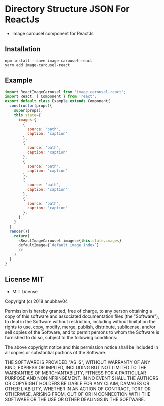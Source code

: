 Directory Structure JSON For ReactJs
====================================
* Image carousel component for ReactJs



## Installation
    npm install --save image-carousel-react
    yarn add image-carousel-react

## Example

``` javascript
import ReactImageCarousel from 'image-carousel-react';
import React, { Component } from 'react';
export default class Example extends Component{
  constructor(props){
    super(props);
    this.state={
      images:{
        {
          source: 'path',
          caption: 'caption'
        },
        {
          source: 'path',
          caption: 'caption'
        },
        {
          source: 'path',
          caption: 'caption'
        },
        {
          source: 'path',
          caption: 'caption'
        },
        {
          source: 'path',
          caption: 'caption'
        },
      }
    }
  }
  render(){
    return(
      <ReactImageCarousel images={this.state.images}
      defaultImage={`default image index`}
      />
    )
  }
}

```
## License MIT
* MIT License

Copyright (c) 2018 anubhav04

Permission is hereby granted, free of charge, to any person obtaining a copy
of this software and associated documentation files (the "Software"), to deal
in the Software without restriction, including without limitation the rights
to use, copy, modify, merge, publish, distribute, sublicense, and/or sell
copies of the Software, and to permit persons to whom the Software is
furnished to do so, subject to the following conditions:

The above copyright notice and this permission notice shall be included in all
copies or substantial portions of the Software.

THE SOFTWARE IS PROVIDED "AS IS", WITHOUT WARRANTY OF ANY KIND, EXPRESS OR
IMPLIED, INCLUDING BUT NOT LIMITED TO THE WARRANTIES OF MERCHANTABILITY,
FITNESS FOR A PARTICULAR PURPOSE AND NONINFRINGEMENT. IN NO EVENT SHALL THE
AUTHORS OR COPYRIGHT HOLDERS BE LIABLE FOR ANY CLAIM, DAMAGES OR OTHER
LIABILITY, WHETHER IN AN ACTION OF CONTRACT, TORT OR OTHERWISE, ARISING FROM,
OUT OF OR IN CONNECTION WITH THE SOFTWARE OR THE USE OR OTHER DEALINGS IN THE
SOFTWARE.
